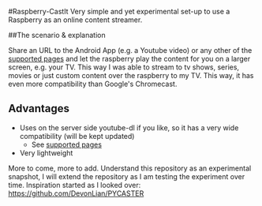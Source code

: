 #Raspberry-CastIt
Very simple and yet experimental set-up to use a Raspberry as an online content streamer.

##The scenario & explanation

Share an URL to the Android App (e.g. a Youtube video) or any other of the [supported pages](https://github.com/rg3/youtube-dl/tree/master/youtube_dl/extractor "ALl available Youtube-dl extractor") and let the raspberry play the content for you on a larger screen, e.g. your TV. 
This way I was able to stream to tv shows, series, movies or just custom content over the raspberry to my TV. This way, it has even more compatibility than Google's Chromecast. 

## Advantages 
* Uses on the server side youtube-dl if you like, so it has a very wide compatibility (will be kept updated)
  * See [supported pages](https://github.com/rg3/youtube-dl/tree/master/youtube_dl/extractor "ALl available Youtube-dl extractor")
* Very lightweight  

More to come, more to add. Understand this repository as an experimental snapshot, I will extend the repository as I am testing the experiment over time. 
Inspiration started as I looked over: https://github.com/DevonLian/PYCASTER

